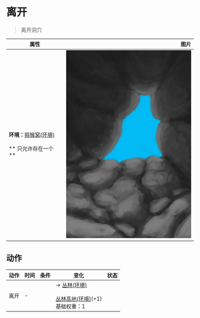 # 离开  
> 离开洞穴  
  
  属性  |   图片   
 ----  |  ----:   
 **环境：**[猕猴窝(环境)](Env_MacaqueDen.md)<br><br>** 只允许存在一个 **  |  ![](Sprite/CaveExit.png)   
  
## 动作  
动作  |  时间  |  条件  |  变化  |  状态  
----  |  ----  |  ----  |  ----  |  ----  
离开<br>  |  -  |    |  → [丛林(环境)](Env_Jungle.md)<br><br>[丛林高地(环境)](Env_JungleHighlands.md)(+1)<br>基础权重：1<br>  |    
